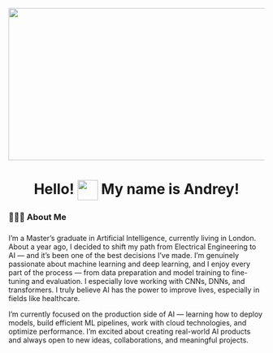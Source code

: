 <br clear="both">

<div align="center">
  <img height="300" width="600" src="https://user-images.githubusercontent.com/74038190/225813708-98b745f2-7d22-48cf-9150-083f1b00d6c9.gif"  />
</div>

###

<h1 align="center">
  Hello!
  <img src="https://user-images.githubusercontent.com/18350557/176309783-0785949b-9127-417c-8b55-ab5a4333674e.gif" width="40" style="vertical-align: middle;" />
  My name is Andrey!
</h1>

###

<h3 align="left">🧑🏻‍💻 About Me </h3>

###

<p align="left">I’m a Master’s graduate in Artificial Intelligence, currently living in London. About a year ago, I decided to shift my path from Electrical Engineering to AI — and it’s been one of the best decisions I’ve made. I’m genuinely passionate about machine learning and deep learning, and I enjoy every part of the process — from data preparation and model training to fine-tuning and evaluation. I especially love working with CNNs, DNNs, and transformers. I truly believe AI has the power to improve lives, especially in fields like healthcare.

I’m currently focused on the production side of AI — learning how to deploy models, build efficient ML pipelines, work with cloud technologies, and optimize performance. I’m excited about creating real-world AI products and always open to new ideas, collaborations, and meaningful projects.<br><br>

###


